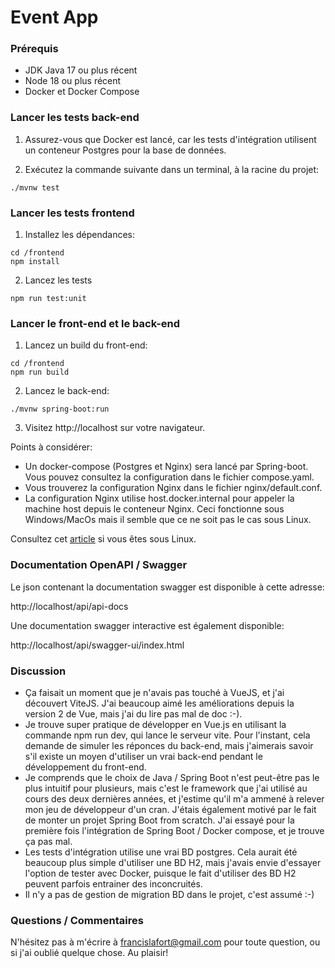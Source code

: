 # Event App

### Prérequis

* JDK Java 17 ou plus récent
* Node 18 ou plus récent
* Docker et Docker Compose

### Lancer les tests back-end

1. Assurez-vous que Docker est lancé, car les tests d'intégration utilisent un conteneur Postgres pour la base de
   données.

2. Exécutez la commande suivante dans un terminal, à la racine du projet:

```
./mvnw test
```

### Lancer les tests frontend

1. Installez les dépendances:

```
cd /frontend
npm install
```

2. Lancez les tests

```
npm run test:unit
```

### Lancer le front-end et le back-end

1. Lancez un build du front-end:

```
cd /frontend
npm run build
```

2. Lancez le back-end:

```
./mvnw spring-boot:run
```

3. Visitez http://localhost sur votre navigateur.

Points à considérer:

<ul>
  <li>Un docker-compose (Postgres et Nginx) sera lancé par Spring-boot. Vous pouvez consultez la configuration dans le fichier compose.yaml.</li>
  <li>Vous trouverez la configuration Nginx dans le fichier nginx/default.conf.</li>
  <li>La configuration Nginx utilise host.docker.internal pour appeler la machine host depuis le conteneur Nginx. Ceci fonctionne sous Windows/MacOs mais il semble que ce ne soit pas le cas sous Linux.</li>
</ul>

Consultez
cet [article](https://medium.com/@TimvanBaarsen/how-to-connect-to-the-docker-host-from-inside-a-docker-container-112b4c71bc66)
si vous êtes sous Linux.

### Documentation OpenAPI / Swagger

Le json contenant la documentation swagger est disponible à cette adresse:

http://localhost/api/api-docs

Une documentation swagger interactive est également disponible:

http://localhost/api/swagger-ui/index.html

### Discussion

<ul>
    <li>Ça faisait un moment que je n'avais pas touché à VueJS, et j'ai découvert ViteJS. J'ai beaucoup aimé les améliorations depuis la version 2 de Vue, mais j'ai du lire pas mal de doc :-).</li>
    <li>Je trouve super pratique de développer en Vue.js en utilisant la commande npm run dev, qui lance le serveur vite. Pour l'instant, cela demande de simuler les réponces du back-end, mais j'aimerais savoir s'il existe un moyen d'utiliser un vrai back-end pendant le développement du front-end.</li>
    <li>Je comprends que le choix de Java / Spring Boot n'est peut-être pas le plus intuitif pour plusieurs, mais c'est le framework que j'ai utilisé au cours des deux dernières années, et j'estime qu'il m'a ammené à relever mon jeu de développeur d'un cran. J'étais également motivé par le fait de monter un projet Spring Boot from scratch. J'ai essayé pour la première fois l'intégration de Spring Boot / Docker compose, et je trouve ça pas mal.</li>
    <li>Les tests d'intégration utilise une vrai BD postgres. Cela aurait été beaucoup plus simple d'utiliser une BD H2, mais j'avais envie d'essayer l'option de tester avec Docker, puisque le fait d'utiliser des BD H2 peuvent parfois entrainer des inconcruités.</li>
    <li>Il n'y a pas de gestion de migration BD dans le projet, c'est assumé :-)</li>
</ul>

### Questions / Commentaires

N'hésitez pas à m'écrire à francislafort@gmail.com pour toute question, ou si j'ai oublié quelque chose.
Au plaisir!




